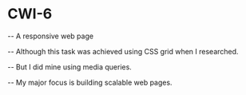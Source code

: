 # CWI-6
-- A responsive web page

-- Although this task was achieved using CSS grid when I researched.

-- But I did mine using media queries.

-- My major focus is building scalable web pages.
